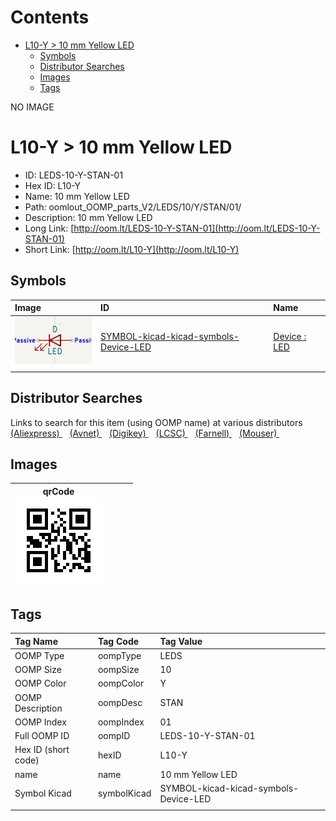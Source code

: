 



Contents
========

* [L10-Y > 10 mm Yellow LED](#l10-y--10-mm-yellow-led)
	* [Symbols](#symbols)
	* [Distributor Searches](#distributor-searches)
	* [Images](#images)
	* [Tags](#tags)
  
NO IMAGE  
# L10-Y > 10 mm Yellow LED

- ID: LEDS-10-Y-STAN-01
- Hex ID: L10-Y
- Name: 10 mm Yellow LED
- Path: oomlout_OOMP_parts_V2/LEDS/10/Y/STAN/01/
- Description: 10 mm Yellow LED
- Long Link: [http://oom.lt/LEDS-10-Y-STAN-01](http://oom.lt/LEDS-10-Y-STAN-01)
- Short Link: [http://oom.lt/L10-Y](http://oom.lt/L10-Y)

## Symbols
  

|Image|ID|Name|
| :--- | :--- | :--- |
|[![](https://raw.githubusercontent.com/oomlout/oomlout_OOMP_eda_V2/main/SYMBOL/kicad/kicad-symbols/Device/LED/image_140.png)](https://github.com/oomlout/oomlout_OOMP_eda_V2/tree/main/SYMBOL/kicad/kicad-symbols/Device/LED/)|[SYMBOL-kicad-kicad-symbols-Device-LED](https://github.com/oomlout/oomlout_OOMP_eda_V2/tree/main/SYMBOL/kicad/kicad-symbols/Device/LED/)|[Device : LED](https://github.com/oomlout/oomlout_OOMP_eda_V2/tree/main/SYMBOL/kicad/kicad-symbols/Device/LED/)|
||||

## Distributor Searches
  
Links to search for this item (using OOMP name) at various distributors  
[(Aliexpress) ](https://www.aliexpress.com/wholesale?SearchText=10+mm+Yellow+LED)&nbsp;&nbsp;&nbsp;[(Avnet) ](https://www.avnet.com/shop/us/search/10+mm+Yellow+LED)&nbsp;&nbsp;&nbsp;[(Digikey) ](https://www.digikey.co.uk/en/products/result?s=10+mm+Yellow+LED)&nbsp;&nbsp;&nbsp;[(LCSC) ](https://www.lcsc.com/search?q=10+mm+Yellow+LED)&nbsp;&nbsp;&nbsp;[(Farnell) ](https://uk.farnell.com/search?st=10+mm+Yellow+LED)&nbsp;&nbsp;&nbsp;[(Mouser) ](https://www.mouser.com/c/?q=10+mm+Yellow+LED)&nbsp;&nbsp;&nbsp;
## Images
  

|qrCode<br>[![](https://raw.githubusercontent.com/oomlout/oomlout_OOMP_parts_V2/main/LEDS/10/Y/STAN/01/qrCode_140.png)](https://github.com/oomlout/oomlout_OOMP_parts_V2/tree/main/LEDS/10/Y/STAN/01/qrCode.png)||||
| :---: | :---: | :---: | :---: |

## Tags
  

|Tag Name|Tag Code|Tag Value|
| :--- | :--- | :--- |
|OOMP Type|oompType|LEDS|
|OOMP Size|oompSize|10|
|OOMP Color|oompColor|Y|
|OOMP Description|oompDesc|STAN|
|OOMP Index|oompIndex|01|
|Full OOMP ID|oompID|LEDS-10-Y-STAN-01|
|Hex ID (short code)|hexID|L10-Y|
|name|name|10 mm Yellow LED|
|Symbol Kicad|symbolKicad|SYMBOL-kicad-kicad-symbols-Device-LED|
||||
